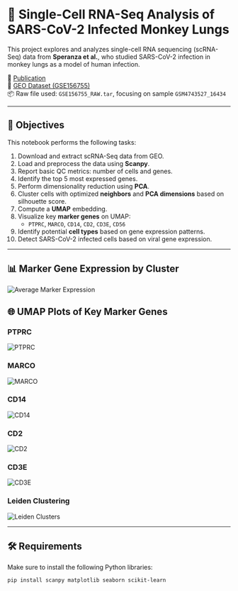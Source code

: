 # 🧬 Single-Cell RNA-Seq Analysis of SARS-CoV-2 Infected Monkey Lungs

This project explores and analyzes single-cell RNA sequencing (scRNA-Seq) data from **Speranza et al.**, who studied SARS-CoV-2 infection in monkey lungs as a model of human infection.

📄 [Publication](https://www.ncbi.nlm.nih.gov/pmc/articles/PMC7875333/)  
🧪 [GEO Dataset (GSE156755)](https://www.ncbi.nlm.nih.gov/geo/query/acc.cgi?acc=GSE156755)  
📦 Raw file used: `GSE156755_RAW.tar`, focusing on sample `GSM4743527_16434`

---

## 📌 Objectives

This notebook performs the following tasks:

1. Download and extract scRNA-Seq data from GEO.
2. Load and preprocess the data using **Scanpy**.
3. Report basic QC metrics: number of cells and genes.
4. Identify the top 5 most expressed genes.
5. Perform dimensionality reduction using **PCA**.
6. Cluster cells with optimized **neighbors** and **PCA dimensions** based on silhouette score.
7. Compute a **UMAP** embedding.
8. Visualize key **marker genes** on UMAP:
   - `PTPRC`, `MARCO`, `CD14`, `CD2`, `CD3E`, `CD56`
9. Identify potential **cell types** based on gene expression patterns.
10. Detect SARS-CoV-2 infected cells based on viral gene expression.

---

## 📊 Marker Gene Expression by Cluster
![Average Marker Expression](images/corr.png)

## 🌐 UMAP Plots of Key Marker Genes

### PTPRC
![PTPRC](images/rna1.png)

### MARCO
![MARCO](images/rna2.png)

### CD14
![CD14](images/rna3.png)

### CD2
![CD2](images/rna4.png)

### CD3E
![CD3E](images/rna5.png)

### Leiden Clustering
![Leiden Clusters](images/rnq6.png)


---

## 🛠️ Requirements

Make sure to install the following Python libraries:

```bash
pip install scanpy matplotlib seaborn scikit-learn
